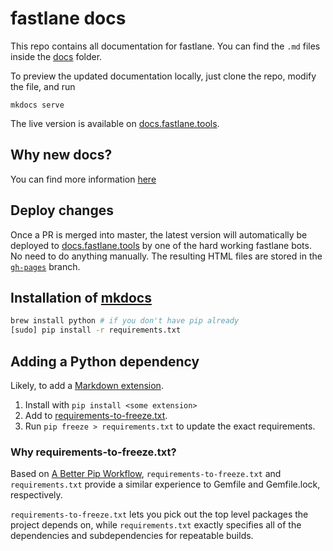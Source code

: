 # fastlane docs

This repo contains all documentation for fastlane. You can find the `.md` files inside the [docs](docs) folder.

To preview the updated documentation locally, just clone the repo, modify the file, and run

```
mkdocs serve
```

The live version is available on [docs.fastlane.tools](https://docs.fastlane.tools).

## Why new docs?

You can find more information [here](https://github.com/fastlane/docs/issues/5)

## Deploy changes

Once a PR is merged into master, the latest version will automatically be deployed to [docs.fastlane.tools](https://docs.fastlane.tools) by one of the hard working fastlane bots. No need to do anything manually. The resulting HTML files are stored in the [`gh-pages`](https://github.com/fastlane/docs/tree/gh-pages) branch.

## Installation of [mkdocs](http://www.mkdocs.org/)

```sh
brew install python # if you don't have pip already
[sudo] pip install -r requirements.txt
```

## Adding a Python dependency

Likely, to add a [Markdown extension](https://pythonhosted.org/Markdown/extensions/).

1. Install with `pip install <some extension>`
2. Add <some extension> to [requirements-to-freeze.txt](requirements-to-freeze.txt).
3. Run `pip freeze > requirements.txt` to update the exact requirements.

### Why requirements-to-freeze.txt?

Based on [A Better Pip Workflow](http://www.kennethreitz.org/essays/a-better-pip-workflow),
`requirements-to-freeze.txt` and `requirements.txt` provide a similar experience
to Gemfile and Gemfile.lock, respectively.

`requirements-to-freeze.txt` lets you pick out the top level packages the
project depends on, while `requirements.txt` exactly specifies all of the
dependencies and subdependencies for repeatable builds.
